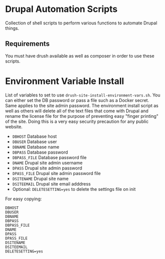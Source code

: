 # Drupal Automation Scripts
Collection of shell scripts to perform various functions to automate Drupal things.

## Requirements
You must have drush available as well as composer in order to use these scripts.

# Environment Variable Install
List of variables to set to use `drush-site-install-environment-vars.sh`. You can either set the DB password or pass a file such as a Docker secret. Same applies to the site admin password. The environment install script as well as others will delete all of the text files that come with Drupal and rename the license file for the purpose of preventing easy "finger printing" of the site. Doing this is a very easy security precaution for any public website.
- `DBHOST` Database host
- `DBUSER` Database user
- `DBNAME` Database name
- `DBPASS` Database password
- `DBPASS_FILE` Database password file
- `DNAME` Drupal site admin username
- `DPASS` Drupal site admin password
- `DPASS_FILE` Drupal site admin password file
- `DSITENAME` Drupal site name
- `DSITEEMAIL` Drupal site email adddress
- Optional: `DELETESETTING=yes` to delete the settings file on init

For easy copying:
```
DBHOST 
DBUSER
DBNAME
DBPASS
DBPASS_FILE
DNAME
DPASS
DPASS_FILE
DSITENAME
DSITEEMAIL
DELETESETTING=yes
```